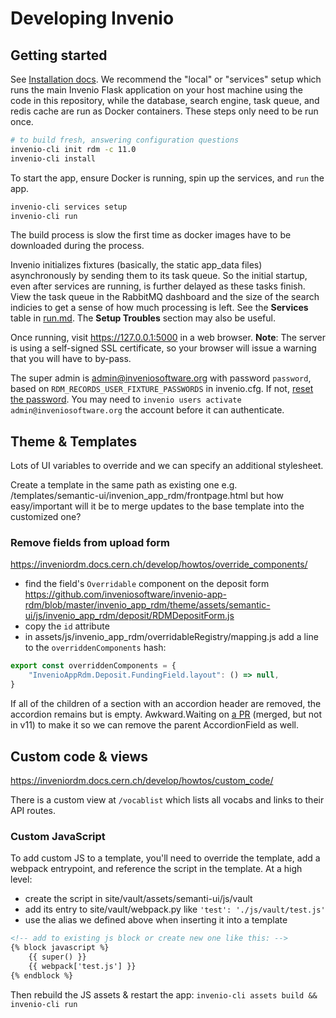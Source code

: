 # Developing Invenio

## Getting started

See [Installation docs](https://inveniordm.docs.cern.ch/install/). We recommend the "local" or "services" setup which runs the main Invenio Flask application on your host machine using the code in this repository, while the database, search engine, task queue, and redis cache are run as Docker containers. These steps only need to be run once.

```sh
# to build fresh, answering configuration questions
invenio-cli init rdm -c 11.0
invenio-cli install
```

To start the app, ensure Docker is running, spin up the services, and `run` the app.

```sh
invenio-cli services setup
invenio-cli run
```

The build process is slow the first time as docker images have to be downloaded during the process.

Invenio initializes fixtures (basically, the static app_data files) asynchronously by sending them to its task queue. So the initial startup, even after services are running, is further delayed as these tasks finish. View the task queue in the RabbitMQ dashboard and the size of the search indicies to get a sense of how much processing is left. See the **Services** table in [run.md](run.md). The **Setup Troubles**  section may also be useful.

Once running, visit https://127.0.0.1:5000 in a web browser. **Note**: The server is using a self-signed SSL certificate, so your browser will issue a warning that you will have to by-pass.

The super admin is admin@inveniosoftware.org with password `password`, based on `RDM_RECORDS_USER_FIXTURE_PASSWORDS` in invenio.cfg. If not, [reset the password](https://inveniordm.docs.cern.ch/customize/vocabularies/users/#change-password). You may need to `invenio users activate admin@inveniosoftware.org` the account before it can authenticate.

## Theme & Templates

Lots of UI variables to override and we can specify an additional stylesheet.

Create a template in the same path as existing one e.g. /templates/semantic-ui/invenion_app_rdm/frontpage.html but how easy/important will it be to merge updates to the base template into the customized one?

### Remove fields from upload form

https://inveniordm.docs.cern.ch/develop/howtos/override_components/

- find the field's `Overridable` component on the deposit form https://github.com/inveniosoftware/invenio-app-rdm/blob/master/invenio_app_rdm/theme/assets/semantic-ui/js/invenio_app_rdm/deposit/RDMDepositForm.js
- copy the `id` attribute
- in assets/js/invenio_app_rdm/overridableRegistry/mapping.js add a line to the `overriddenComponents` hash:

```js
export const overriddenComponents = {
    "InvenioAppRdm.Deposit.FundingField.layout": () => null,
}
```

If all of the children of a section with an accordion header are removed, the accordion remains but is empty. Awkward.Waiting on [a PR](https://github.com/inveniosoftware/invenio-app-rdm/pull/2087) (merged, but not in v11) to make it so we can remove the parent AccordionField as well.

## Custom code & views

https://inveniordm.docs.cern.ch/develop/howtos/custom_code/

There is a custom view at `/vocablist` which lists all vocabs and links to their API routes.

### Custom JavaScript

To add custom JS to a template, you'll need to override the template, add a webpack entrypoint, and reference the script in the template. At a high level:

- create the script in site/vault/assets/semanti-ui/js/vault
- add its entry to site/vault/webpack.py like `'test': './js/vault/test.js'`
- use the alias we defined above when inserting it into a template

```html
<!-- add to existing js block or create new one like this: -->
{% block javascript %}
    {{ super() }}
    {{ webpack['test.js'] }}
{% endblock %}
```

Then rebuild the JS assets & restart the app: `invenio-cli assets build && invenio-cli run`
